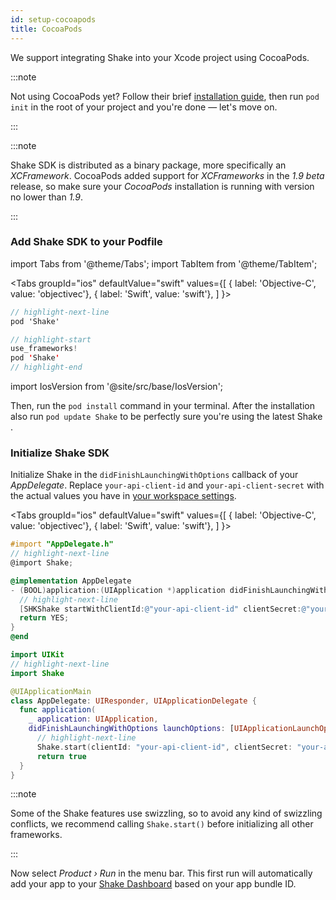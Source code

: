 ```yaml
---
id: setup-cocoapods
title: CocoaPods
---
```

We support integrating Shake into your Xcode project using CocoaPods.

:::note

Not using CocoaPods yet? Follow their brief [installation guide](https://guides.cocoapods.org/using/getting-started.html#installation),
then run `pod init` in the root of your project and you're done — let's move on.

:::

:::note

Shake SDK is distributed as a binary package, more specifically an *XCFramework*.
CocoaPods added support for *XCFrameworks* in the *1.9 beta* release, so make sure your *CocoaPods* installation is 
running with version no lower than *1.9*.

:::

### Add Shake SDK to your Podfile

import Tabs from '@theme/Tabs';
import TabItem from '@theme/TabItem';

<Tabs
  groupId="ios"
  defaultValue="swift"
  values={[
    { label: 'Objective-C', value: 'objectivec'},
    { label: 'Swift', value: 'swift'},
  ]
}>

<TabItem value="objectivec">

```objectivec title="Podfile"
// highlight-next-line
pod 'Shake'
```

</TabItem>

<TabItem value="swift">

```swift title="Podfile"
// highlight-start
use_frameworks!
pod 'Shake'
// highlight-end
```

</TabItem>
</Tabs>

import IosVersion from '@site/src/base/IosVersion';

Then, run the `pod install` command in your terminal.
After the installation also run `pod update Shake` to be perfectly sure you're using the latest Shake <IosVersion/>.

### Initialize Shake SDK
Initialize Shake in the `didFinishLaunchingWithOptions` callback of your *AppDelegate*.
Replace `your-api-client-id` and `your-api-client-secret` with the actual values you have in [your workspace settings](https://app.shakebugs.com/settings/workspace#general).

<Tabs
  groupId="ios"
  defaultValue="swift"
  values={[
    { label: 'Objective-C', value: 'objectivec'},
    { label: 'Swift', value: 'swift'},
  ]
}>

<TabItem value="objectivec">

```objectivec title="AppDelegate.m"
#import "AppDelegate.h"
// highlight-next-line
@import Shake;

@implementation AppDelegate
- (BOOL)application:(UIApplication *)application didFinishLaunchingWithOptions:(NSDictionary *)launchOptions {
  // highlight-next-line
  [SHKShake startWithClientId:@"your-api-client-id" clientSecret:@"your-api-client-secret"];
  return YES;
}
@end
```

</TabItem>

<TabItem value="swift">

```swift title="AppDelegate.swift"
import UIKit
// highlight-next-line
import Shake

@UIApplicationMain
class AppDelegate: UIResponder, UIApplicationDelegate {
  func application(
    _ application: UIApplication,
    didFinishLaunchingWithOptions launchOptions: [UIApplicationLaunchOptionsKey: Any]?) -> Bool {
      // highlight-next-line
      Shake.start(clientId: "your-api-client-id", clientSecret: "your-api-client-secret")
      return true
  }
}
```

</TabItem>
</Tabs>

:::note

Some of the Shake features use swizzling, so to avoid any kind of swizzling conflicts, we recommend calling `Shake.start()` before initializing all other frameworks.

:::

Now select *Product › Run* in the menu bar. This first run will automatically
add your app to your [Shake Dashboard](https://app.shakebugs.com/) based on your app bundle ID.
